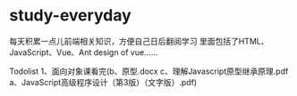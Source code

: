 # study-everyday
每天积累一点儿前端相关知识，方便自己日后翻阅学习
里面包括了HTML、JavaScript、Vue、Ant design of vue......






Todolist
1、面向对象课看完(b、原型.docx c、理解Javascript原型继承原理.pdf a、JavaScript高级程序设计（第3版）（文字版）.pdf)




